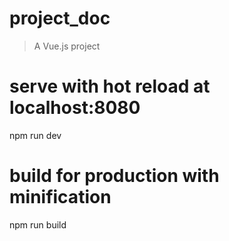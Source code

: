 # project_doc
> A Vue.js project
# serve with hot reload at localhost:8080
npm run dev
# build for production with minification
npm run build

